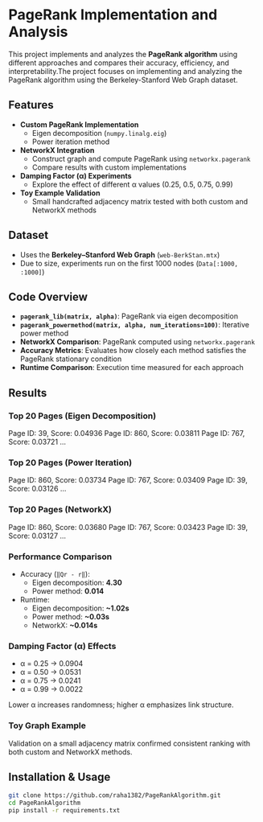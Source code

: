 # PageRank Implementation and Analysis  

This project implements and analyzes the **PageRank algorithm** using different approaches and compares their accuracy, efficiency, and interpretability.The project focuses on implementing and analyzing the PageRank algorithm using the Berkeley-Stanford Web Graph dataset.  

## Features  

- **Custom PageRank Implementation**  
  - Eigen decomposition (`numpy.linalg.eig`)  
  - Power iteration method  
- **NetworkX Integration**  
  - Construct graph and compute PageRank using `networkx.pagerank`  
  - Compare results with custom implementations  
- **Damping Factor (α) Experiments**  
  - Explore the effect of different α values (0.25, 0.5, 0.75, 0.99)  
- **Toy Example Validation**  
  - Small handcrafted adjacency matrix tested with both custom and NetworkX methods  

## Dataset  

- Uses the **Berkeley–Stanford Web Graph** (`web-BerkStan.mtx`)  
- Due to size, experiments run on the first 1000 nodes (`Data[:1000, :1000]`)  

## Code Overview  

- **`pagerank_lib(matrix, alpha)`**: PageRank via eigen decomposition  
- **`pagerank_powermethod(matrix, alpha, num_iterations=100)`**: Iterative power method  
- **NetworkX Comparison**: PageRank computed using `networkx.pagerank`  
- **Accuracy Metrics**: Evaluates how closely each method satisfies the PageRank stationary condition  
- **Runtime Comparison**: Execution time measured for each approach  

## Results  

### Top 20 Pages (Eigen Decomposition)  
Page ID: 39, Score: 0.04936
Page ID: 860, Score: 0.03811
Page ID: 767, Score: 0.03721
...

### Top 20 Pages (Power Iteration)  
Page ID: 860, Score: 0.03734
Page ID: 767, Score: 0.03409
Page ID: 39, Score: 0.03126
...

### Top 20 Pages (NetworkX)  
Page ID: 860, Score: 0.03680
Page ID: 767, Score: 0.03423
Page ID: 39, Score: 0.03127
...


### Performance Comparison  
- Accuracy (`‖Qr - r‖`):  
  - Eigen decomposition: **4.30**  
  - Power method: **0.014**  
- Runtime:  
  - Eigen decomposition: **~1.02s**  
  - Power method: **~0.03s**  
  - NetworkX: **~0.014s**  

### Damping Factor (α) Effects  
- α = 0.25 → 0.0904  
- α = 0.50 → 0.0531  
- α = 0.75 → 0.0241  
- α = 0.99 → 0.0022  

Lower α increases randomness; higher α emphasizes link structure.  

### Toy Graph Example  
Validation on a small adjacency matrix confirmed consistent ranking with both custom and NetworkX methods.  

## Installation & Usage  

```bash
git clone https://github.com/raha1382/PageRankAlgorithm.git
cd PageRankAlgorithm
pip install -r requirements.txt

